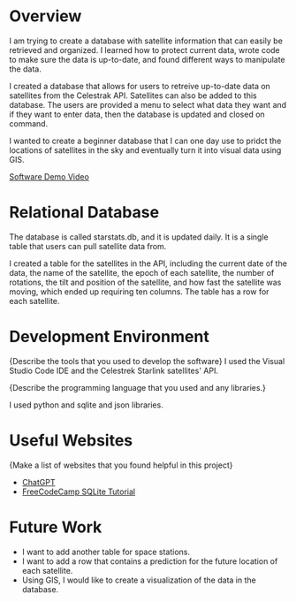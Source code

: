 # Overview

I am trying to create a database with satellite information that can easily be retrieved and organized. I learned how to protect current data, wrote code to make sure the data is up-to-date, and found different ways to manipulate the data.

I created a database that allows for users to retreive up-to-date data on satellites from the Celestrak API. Satellites can also be added to this database. The users are provided a menu to select what data they want and if they want to enter data, then the database is updated and closed on command.

I wanted to create a beginner database that I can one day use to pridct the locations of satellites in the sky and eventually turn it into visual data using GIS.

[Software Demo Video](https://ooo.mmhmm.app/watch/z_neWae8jpztomASJqxqQn)

# Relational Database

The database is called starstats.db, and it is updated daily. It is a single table that users can pull satellite data from. 

I created a table for the satellites in the API, including the current date of the data, the name of the satellite, the epoch of each satellite, the number of rotations, the tilt and position of the satellite, and how fast the satellite was moving, which ended up requiring ten columns. The table has a row for each satellite. 

# Development Environment

{Describe the tools that you used to develop the software}
I used the Visual Studio Code IDE and the Celestrek Starlink satellites' API.

{Describe the programming language that you used and any libraries.}

I used python and sqlite and json libraries. 

# Useful Websites

{Make a list of websites that you found helpful in this project}

- [ChatGPT](https://chat.openai.com/c/3b2684a4-6579-40bf-be9d-9f5e3c07d783)
- [FreeCodeCamp SQLite Tutorial ](https://www.bing.com/ck/a?!&&p=a97f58ebc91a7ec5JmltdHM9MTcwODkwNTYwMCZpZ3VpZD0xNmZhZjM4OC1jZGIxLTY1YWUtMTI1Yi1lN2JhY2M5YzY0OTgmaW5zaWQ9NTI1MQ&ptn=3&ver=2&hsh=3&fclid=16faf388-cdb1-65ae-125b-e7bacc9c6498&psq=sqlite+tutorial+youtube&u=a1aHR0cHM6Ly93d3cueW91dHViZS5jb20vd2F0Y2g_dj1ieUhjWVJwTWdJNA&ntb=1)

# Future Work
- I want to add another table for space stations. 
- I want to add a row that contains a prediction for the future location of each satellite.
- Using GIS, I would like to create a visualization of the data in the database.